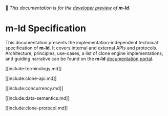 🚧 *This documentation is for the [developer preview](http://m-ld.org/#developer-preview) of **m-ld**.*

# **m-ld** Specification
This documentation presents the implementation-independent technical
specification of **m-ld**. It covers internal and external APIs and protocols.
Architecture, principles, use-cases, a list of clone engine implementations, and
guiding narrative can be found on the **m-ld**
[documentation&nbsp;portal](http://m-ld.org/doc).

[[include:terminology.md]]

[[include:clone-api.md]]

[[include:concurrency.md]]

[[include:data-semantics.md]]

[[include:clone-protocol.md]]
